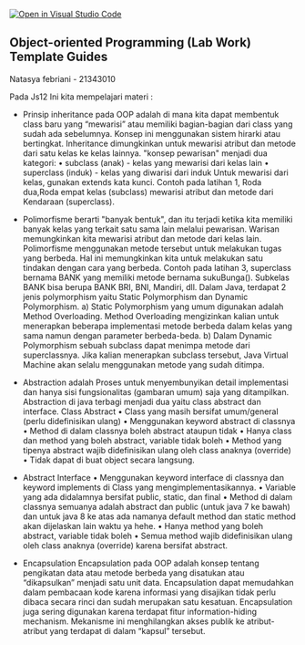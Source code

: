[![Open in Visual Studio Code](https://classroom.github.com/assets/open-in-vscode-c66648af7eb3fe8bc4f294546bfd86ef473780cde1dea487d3c4ff354943c9ae.svg)](https://classroom.github.com/online_ide?assignment_repo_id=9346035&assignment_repo_type=AssignmentRepo)
## Object-oriented Programming (Lab Work) Template Guides
Natasya febriani - 21343010

Pada Js12 Ini kita mempelajari materi  :
* Prinsip inheritance pada OOP adalah di mana kita dapat membentuk class baru yang “mewarisi” atau memiliki bagian-bagian dari class yang sudah ada sebelumnya. Konsep ini menggunakan sistem hirarki atau bertingkat. Inheritance dimungkinkan untuk mewarisi atribut dan metode dari satu kelas ke kelas lainnya.   "konsep pewarisan" menjadi dua kategori:
• subclass (anak) - kelas yang mewarisi dari kelas lain
• superclass (induk) - kelas yang diwarisi dari induk
Untuk mewarisi dari kelas, gunakan extends kata kunci.
Contoh pada latihan 1, Roda dua,Roda empat kelas (subclass) mewarisi atribut dan metode dari Kendaraan (superclass).

 * Polimorfisme berarti "banyak bentuk", dan itu terjadi ketika kita memiliki banyak kelas yang terkait satu sama lain melalui pewarisan. 
Warisan memungkinkan kita mewarisi atribut dan metode dari kelas lain. Polimorfisme menggunakan metode tersebut untuk melakukan tugas yang berbeda. 
Hal ini memungkinkan kita untuk melakukan satu tindakan dengan cara yang berbeda.
Contoh pada latihan 3, superclass bernama BANK yang memiliki metode bernama sukuBunga(). Subkelas BANK bisa berupa BANK BRI, BNI, Mandiri, dll.
Dalam Java, terdapat 2 jenis polymorphism yaitu Static 
Polymorphism dan Dynamic Polymorphism.
a) Static Polymorphism yang umum digunakan adalah Method 
Overloading. Method Overloading mengizinkan kalian untuk menerapkan 
beberapa implementasi metode berbeda dalam kelas yang sama namun 
dengan parameter berbeda-beda.
b) Dalam Dynamic Polymorphism sebuah subclass dapat menimpa metode 
dari superclassnya. Jika kalian menerapkan subclass tersebut, Java Virtual 
Machine akan selalu menggunakan metode yang sudah ditimpa.

* Abstraction adalah Proses untuk menyembunyikan detail implementasi dan 
hanya sisi fungsionalitas (gambaran umum) saja yang ditampilkan. 
Abstraction di java terbagi menjadi dua yaitu class abstract dan interface. 
Class Abstract
• Class yang masih bersifat umum/general (perlu didefinisikan ulang)
• Menggunakan keyword abstract di classnya
• Method di dalam classnya boleh abstract ataupun tidak
• Hanya class dan method yang boleh abstract, variable tidak boleh
• Method yang tipenya abstract wajib didefinisikan ulang oleh class 
anaknya (override)
• Tidak dapat di buat object secara langsung.

* Abstract Interface
• Menggunakan keyword interface di classnya dan 
keyword implements di Class yang mengimplementasikannya.
• Variable yang ada didalamnya bersifat public, static, dan final
• Method di dalam classnya semuanya adalah abstract dan public (untuk 
java 7 ke bawah) dan untuk java 8 ke atas ada namanya default method 
dan static method akan dijelaskan lain waktu ya hehe.
• Hanya method yang boleh abstract, variable tidak boleh
• Semua method wajib didefinisikan ulang oleh class anaknya 
(override) karena bersifat abstract.

* Encapsulation
Encapsulation pada OOP adalah konsep tentang pengikatan data atau metode 
berbeda yang disatukan atau “dikapsulkan” menjadi satu unit data. 
Encapsulation dapat memudahkan dalam pembacaan kode karena informasi 
yang disajikan tidak perlu dibaca secara rinci dan sudah merupakan satu 
kesatuan. Encapsulation juga sering digunakan karena terdapat 
fitur information-hiding mechanism. Mekanisme ini menghilangkan akses 
publik ke atribut-atribut yang terdapat di dalam “kapsul” tersebut.
